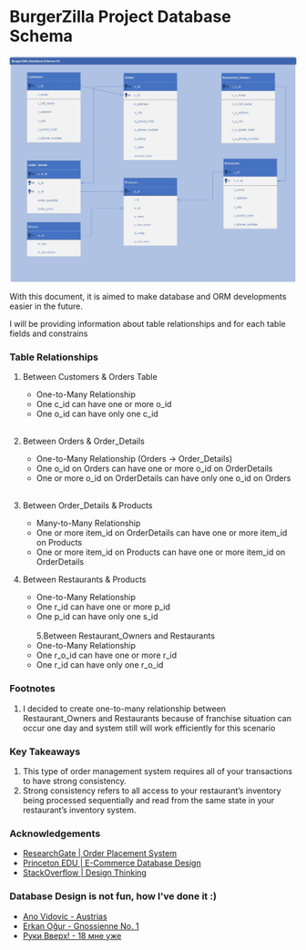 # BurgerZilla Project Database Schema
![](images/burgerzilla_db_schema.jpg)

With this document, it is aimed to make database and ORM developments easier in the future.

I will be providing information about table relationships and for each table fields and constrains

### Table Relationships

1. Between Customers & Orders Table
   - One-to-Many Relationship
   - One c_id can have one or more o_id
   - One o_id can have only one c_id
   <br><br>
2. Between Orders & Order_Details
   - One-to-Many Relationship (Orders -> Order_Details)
   - One o_id on Orders can have one or more o_id on OrderDetails
   - One or more o_id on OrderDetails can have only one o_id on Orders
   <br><br>
3. Between Order_Details & Products
   - Many-to-Many Relationship
   - One or more item_id on OrderDetails can have one or more item_id on Products
   - One or more item_id on Products can have one or more item_id on OrderDetails

4. Between Restaurants & Products
   - One-to-Many Relationship
   - One r_id can have one or more p_id
   - One p_id can have only one s_id
   <br><br>
5.Between Restaurant_Owners and Restaurants
   - One-to-Many Relationship
   - One r_o_id can have one or more r_id
   - One r_id can have only one r_o_id


### Footnotes
1. I decided to create one-to-many relationship between Restaurant_Owners and Restaurants because of franchise situation can occur one day and system still will work efficiently for this scenario

### Key Takeaways
1. This type of order management system requires all of your transactions to have strong consistency.
2. Strong consistency refers to all access to your restaurant’s inventory being processed sequentially and read from the same state in your restaurant’s inventory system.

### Acknowledgements

 - [ResearchGate | Order Placement System](https://www.researchgate.net/publication/323230406_An_Android-based_Order_Placement_System_for_Restaurants)
 - [Princeton EDU | E-Commerce Database Design](https://www.princeton.edu/~rcurtis/ultradev/ecommdatabase.html)
 - [StackOverflow | Design Thinking](https://stackoverflow.com/)

### Database Design is not fun, how I've done it :)
 - [Ano Vidovic - Austrias](https://www.youtube.com/watch?v=inBKFMB-yPg)
 - [Erkan Oğur - Gnossienne No. 1](https://www.youtube.com/watch?v=53iLc9NRtYs)
 - [Руки Вверх! - 18 мне уже](https://www.youtube.com/watch?v=Hxab_Sr132o)
